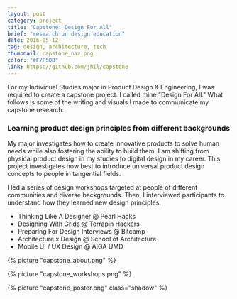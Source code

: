```yaml
---
layout: post
category: project
title: "Capstone: Design For All"
brief: "research on design education"
date: 2016-05-12
tag: design, architecture, tech
thumbnail: capstone_nav.png
color: "#F7F58B"
link: https://github.com/jhil/capstone
---
```


For my Individual Studies major in Product Design & Engineering, I was required to create a capstone project. I called mine "Design For All." What follows is some of the writing and visuals I made to communicate my capstone research.

### Learning product design principles from different backgrounds

My major investigates how to create innovative products to solve human needs while also fostering the ability to build them. I am shifting from physical product design in my studies to digital design in my career. This project investigates how best to introduce universal product design concepts to people in tangential fields.

I led a series of design workshops targeted at people of different communities and diverse backgrounds. Then, I interviewed participants to understand how they learned new design principles.

- Thinking Like A Designer @ Pearl Hacks
- Designing With Grids @ Terrapin Hackers
- Preparing For Design Interviews @ Bitcamp
- Architecture x Design @ School of Architecture
- Mobile UI / UX Design @ AIGA UMD

{% picture "capstone_about.png" %}

{% picture "capstone_workshops.png" %}

{% picture "capstone_poster.png" class="shadow" %}
